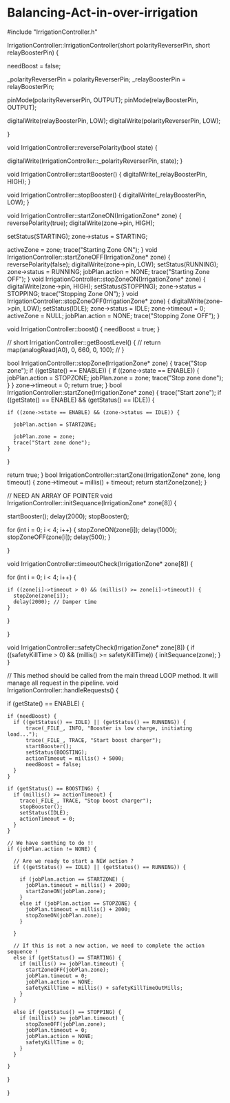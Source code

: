 # Balancing-Act-in-over-irrigation

#include "IrrigationController.h"


IrrigationController::IrrigationController(short polarityReverserPin, short relayBoosterPin) {

  needBoost = false;

  _polarityReverserPin = polarityReverserPin;
  _relayBoosterPin = relayBoosterPin;
  
  pinMode(polarityReverserPin, OUTPUT);
  pinMode(relayBoosterPin, OUTPUT);
  
  digitalWrite(relayBoosterPin, LOW);
  digitalWrite(polarityReverserPin, LOW);

}

void IrrigationController::reversePolarity(bool state) {
  
  digitalWrite(IrrigationController::_polarityReverserPin, state);
}

void IrrigationController::startBooster() {
  digitalWrite(_relayBoosterPin, HIGH);
}

void IrrigationController::stopBooster() {
  digitalWrite(_relayBoosterPin, LOW);
}

void IrrigationController::startZoneON(IrrigationZone* zone) {
  reversePolarity(true);
  digitalWrite(zone->pin, HIGH);
  
  setStatus(STARTING);
  zone->status = STARTING;

  activeZone = zone;
  trace("Starting Zone ON");
}
void IrrigationController::startZoneOFF(IrrigationZone* zone) {
  reversePolarity(false);
  digitalWrite(zone->pin, LOW);
  setStatus(RUNNING);
  zone->status = RUNNING;
  jobPlan.action = NONE;
  trace("Starting Zone OFF");
}
void IrrigationController::stopZoneON(IrrigationZone* zone) {
  digitalWrite(zone->pin, HIGH);
  setStatus(STOPPING);
  zone->status = STOPPING;
  trace("Stopping Zone ON");
}
void IrrigationController::stopZoneOFF(IrrigationZone* zone) {
  digitalWrite(zone->pin, LOW);
  setStatus(IDLE);
  zone->status = IDLE;
  zone->timeout = 0;
  activeZone = NULL;
  jobPlan.action = NONE;
  trace("Stopping Zone OFF");
}

void IrrigationController::boost() {
  needBoost = true;
}

// short IrrigationController::getBoostLevel() {
//   return map(analogRead(A0), 0, 660, 0, 100);
// }

bool IrrigationController::stopZone(IrrigationZone* zone) { 
  trace("Stop zone");
  if ((getState() == ENABLE)) {
    if ((zone->state == ENABLE)) {
      jobPlan.action = STOPZONE;
      jobPlan.zone = zone;
      trace("Stop zone done");
    }
  }
  zone->timeout = 0;
  return true;
}
bool IrrigationController::startZone(IrrigationZone* zone) {
  trace("Start zone");
  if ((getState() == ENABLE) && (getStatus() == IDLE)) {
  
    if ((zone->state == ENABLE) && (zone->status == IDLE)) {
  
      jobPlan.action = STARTZONE;
  
      jobPlan.zone = zone;
      trace("Start zone done");
    }
  
  }
  
  return true;
}
bool IrrigationController::startZone(IrrigationZone* zone, long timeout) {
  zone->timeout = millis() + timeout;
  return startZone(zone);
}

// NEED AN ARRAY OF POINTER
void IrrigationController::initSequance(IrrigationZone* zone[8]) {
  
  startBooster();
  delay(2000);
  stopBooster();

  for (int i = 0; i < 4; i++) {
    stopZoneON(zone[i]);
    delay(1000);
    stopZoneOFF(zone[i]);
    delay(500);
  }

}

void IrrigationController::timeoutCheck(IrrigationZone* zone[8]) {

  for (int i = 0; i < 4; i++) {
    
    if ((zone[i]->timeout > 0) && (millis() >= zone[i]->timeout)) {
      stopZone(zone[i]);
      delay(2000); // Damper time
    }

  }

}

void IrrigationController::safetyCheck(IrrigationZone* zone[8]) {
  if ((safetyKillTime > 0) && (millis() >= safetyKillTime)) {
    initSequance(zone);
  }
}

// This method should be called from the main thread LOOP method. It will manage all request in the pipeline.
void IrrigationController::handleRequests() {

  if (getState() == ENABLE) {
    
    if (needBoost) {
      if ((getStatus() == IDLE) || (getStatus() == RUNNING)) {
          trace(_FILE_, INFO, "Booster is low charge, initiating load...");
          trace(_FILE_, TRACE, "Start boost charger");
          startBooster();
          setStatus(BOOSTING);
          actionTimeout = millis() + 5000;
          needBoost = false;
      }
    } 
      
    if (getStatus() == BOOSTING) {
      if (millis() >= actionTimeout) {
        trace(_FILE_, TRACE, "Stop boost charger");
        stopBooster();
        setStatus(IDLE);
        actionTimeout = 0;
      }
    }

    // We have somthing to do !!
    if (jobPlan.action != NONE) {

      // Are we ready to start a NEW action ?
      if ((getStatus() == IDLE) || (getStatus() == RUNNING)) {

        if (jobPlan.action == STARTZONE) {
          jobPlan.timeout = millis() + 2000;
          startZoneON(jobPlan.zone);
        }
        else if (jobPlan.action == STOPZONE) {
          jobPlan.timeout = millis() + 2000;
          stopZoneON(jobPlan.zone);
        }

      }

      // If this is not a new action, we need to complete the action sequence !      
      else if (getStatus() == STARTING) {
        if (millis() >= jobPlan.timeout) {
          startZoneOFF(jobPlan.zone);
          jobPlan.timeout = 0;
          jobPlan.action = NONE;
          safetyKillTime = millis() + safetyKillTimeOutMills;
        }
      }

      else if (getStatus() == STOPPING) {
        if (millis() >= jobPlan.timeout) {
          stopZoneOFF(jobPlan.zone);
          jobPlan.timeout = 0;
          jobPlan.action = NONE;
          safetyKillTime = 0;
        }
      }

    }

  }

}

